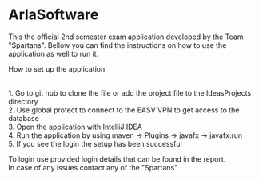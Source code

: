 # ArlaSoftware

This the official 2nd semester exam application developed by the Team "Spartans".
Bellow you can find the instructions on how to use the application as well to run it.

How to set up the application

<br>1. Go to git hub to clone the file or add the project file to the IdeasProjects directory
<br>2. Use global protect to connect to the EASV VPN to get access to the database
<br>3. Open the application with IntelliJ IDEA
<br>4. Run the application by using maven -> Plugins -> javafx -> javafx:run
<br>5. If you see the login the setup has been successful

To login use provided login details that can be found in the report.
<br>In case of any issues contact any of the "Spartans"

